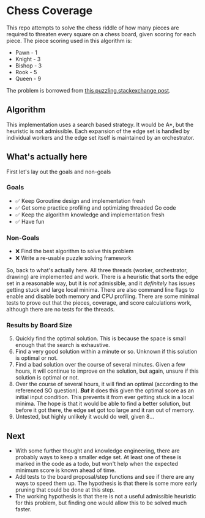 # Chess Coverage
This repo attempts to solve the chess riddle of how many pieces are required to threaten every square on a chess board, given scoring for each piece.  The piece scoring used in this algorithm is:
- Pawn - 1
- Knight - 3
- Bishop - 3
- Rook - 5
- Queen - 9

The problem is borrowed from [this puzzling.stackexchange post](https://puzzling.stackexchange.com/questions/2907/how-many-chess-pieces-are-needed-to-control-every-square-on-the-board-no-piece). 

## Algorithm
This implementation uses a search based strategy.  It would be A*, but the heuristic is not admissible.  Each expansion of the edge set is handled by individual workers and the edge set itself is maintained by an orchestrator.

## What's actually here
First let's lay out the goals and non-goals
### Goals
- ✅ Keep Goroutine design and implementation fresh
- ✅ Get some practice profiling and optimizing threaded Go code
- ✅ Keep the algorithm knowledge and implementation fresh
- ✅ Have fun
### Non-Goals
- ❌ Find the best algorithm to solve this problem
- ❌ Write a re-usable puzzle solving framework

So, back to what's actually here.  All three threads (worker, orchestrator, drawing) are implemented and work.  There is a heuristic that sorts the edge set in a reasonable way, but it is _not_ admissible, and it _definitely_ has issues getting stuck and large local minima.   There are also command line flags to enable and disable both memory and CPU profiling.  There are some minimal tests to prove out that the pieces, coverage, and score calculations work, although there are no tests for the threads.
### Results by Board Size
5. Quickly find the optimal solution.  This is because the space is small enough that the search is exhaustive.
6. Find a very good solution within a minute or so.  Unknown if this solution is optimal or not.
7. Find a bad solution over the course of several minutes.  Given a few hours, it will continue to improve on the solution, but again, unsure if this solution is optimal or not.
8. Over the course of several hours, it will find an optimal (according to the referenced SO question).  **_But_** it does this given the optimal score as an initial input condition.  This prevents it from ever getting stuck in a local minima.  The hope is that it would be able to find a better solution, but before it got there, the edge set got too large and it ran out of memory.
9. Untested, but highly unlikely it would do well, given 8...
## Next
- With some further thought and knowledge engineering,  there are probably ways to keep a smaller edge set.  At least one of these is marked in the code as a todo, but won't help when the expected minimum score is known ahead of time.
- Add tests to the board proposal/step functions and see if there are any ways to speed them up.  The hypothesis is that there is some more early pruning that could be done at this step.
- The working hypothesis is that there is not a useful admissible heuristic for this problem, but finding one would allow this to be solved much faster.